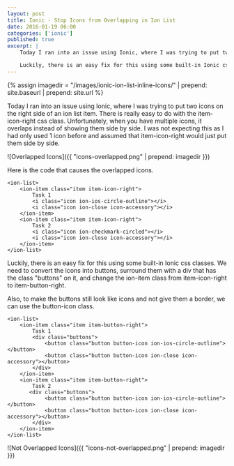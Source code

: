 ```yaml
---
layout: post
title: Ionic - Stop Icons from Overlapping in Ion List 
date: 2016-01-19 06:00
categories: ['ionic']
published: true
excerpt: | 
    Today I ran into an issue using Ionic, where I was trying to put two icons on the right side of an ion list item.  There is really easy to do with the item-icon-right css class.  Unfortunately when you have multiple icons, it overlaps instead of showing them side by side. I was not expecting this as I had only used 1 icon before and assumed that item-icon-right would just put them side by side.  

    Luckily, there is an easy fix for this using some built-in Ionic css classes.
---
```


{% assign imagedir = "/images/ionic-ion-list-inline-icons/" | prepend: site.baseurl | prepend: site.url %}

Today I ran into an issue using Ionic, where I was trying to put two icons on the right side of an ion list item.  There is really easy to do with the item-icon-right css class.  Unfortunately, when you have multiple icons, it overlaps instead of showing them side by side.  I was not expecting this as I had only used 1 icon before and assumed that item-icon-right would just put them side by side.  

![Overlapped Icons]({{ "icons-overlapped.png" | prepend: imagedir }})

Here is the code that causes the overlapped icons.

    <ion-list>
        <ion-item class="item item-icon-right">
            Task 1
            <i class="icon ion-ios-circle-outline"></i>
            <i class="icon ion-close icon-accessory"></i>
        </ion-item>
        <ion-item class="item item-icon-right">
            Task 2
            <i class="icon ion-checkmark-circled"></i>
            <i class="icon ion-close icon-accessory"></i>
        </ion-item>
    </ion-list>


Luckily, there is an easy fix for this using some built-in Ionic css classes.  We need to convert the icons into buttons, surround them with a div that has the class "buttons" on it, and change the ion-item class from item-icon-right to item-button-right.  

Also, to make the buttons still look like icons and not give them a border, we can use the button-icon class.  

    <ion-list>
        <ion-item class="item item-button-right">
            Task 1
            <div class="buttons">
                <button class="button button-icon ion-ios-circle-outline"></button>
                <button class="button button-icon ion-close icon-accessory"></button>
            </div>
        </ion-item>
        <ion-item class="item item-button-right">
            Task 2
           <div class="buttons">
                <button class="button button-icon ion-ios-circle-outline"></button>
                <button class="button button-icon ion-close icon-accessory"></button>
            </div>
        </ion-item>
    </ion-list>


![Not Overlapped Icons]({{ "icons-not-overlapped.png" | prepend: imagedir }})



